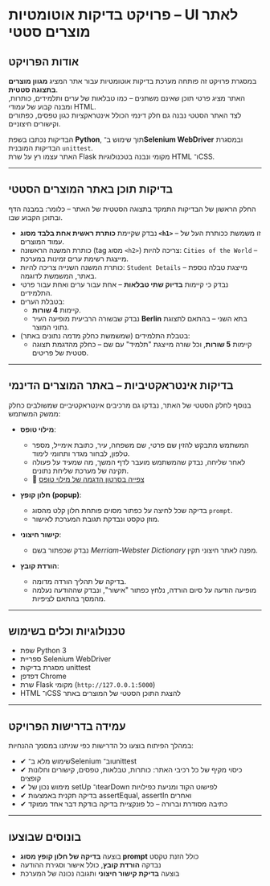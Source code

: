 # פרויקט בדיקות אוטומטיות – UI לאתר מוצרים סטטי

## אודות הפרויקט  
במסגרת פרויקט זה פותחה מערכת בדיקות אוטומטיות עבור אתר המציג **מגוון מוצרים בתצוגה סטטית**.  
האתר מציג פרטי תוכן שאינם משתנים – כמו טבלאות של ערים ותלמידים, כותרות, ומבנה קבוע של עמודי HTML.  
לצד האתר הסטטי נבנה גם חלק דינמי הכולל אינטראקציות כגון טפסים, כפתורים וקישורים חיצוניים.

הבדיקות נכתבו בשפת **Python**, תוך שימוש ב־**Selenium WebDriver** ובמסגרת הבדיקות המובנית `unittest`.  
האתר עצמו רץ על שרת Flask מקומי ונבנה בטכנולוגיות HTML ו־CSS.

---

## בדיקות תוכן באתר המוצרים הסטטי

החלק הראשון של הבדיקות התמקד בתצוגה הסטטית של האתר – כלומר: במבנה הדף ובתוכן הקבוע שבו.

- נבדק שקיימת **כותרת ראשית אחת בלבד מסוג `<h1>`** – זו משמשת ככותרת העל של עמוד המוצרים.
- כותרת המשנה הראשונה (tag מסוג `<h2>`) צריכה להיות: `Cities of the World` – מייצגת רשימת ערים זמינות במערכת.
- כותרת המשנה השנייה צריכה להיות: `Student Details` – מייצגת טבלה נוספת באתר, המשמשת לדוגמה.
- נבדק כי קיימות **בדיוק שתי טבלאות** – אחת עבור ערים ואחת עבור פרטי התלמידים.
- בטבלת הערים:
  - קיימות **4 שורות**.
  - נבדק שבשורה הרביעית מופיעה העיר **Berlin** בתא השני – בהתאם לתצוגת נתוני המוצר.
- בטבלת התלמידים (שמשמשת כחלק מדמה נתונים באתר):
  - קיימות **5 שורות**, וכל שורה מייצגת "תלמיד" עם שם – כחלק מהדגמת תצוגה סטטית של פריטים.

---

## בדיקות אינטראקטיביות – באתר המוצרים הדינמי

בנוסף לחלק הסטטי של האתר, נבדקו גם מרכיבים אינטראקטיביים שמשולבים כחלק ממשק המשתמש:

- **מילוי טופס**:
  - המשתמש מתבקש להזין שם פרטי, שם משפחה, עיר, כתובת אימייל, מספר טלפון, לבחור מגדר ותחומי לימוד.
  - לאחר שליחה, נבדק שהמשתמש מועבר לדף המשך, מה שמעיד על פעולה תקינה של מערכת שליחת נתונים.  
  - 🎥 [צפייה בסרטון הדגמה של מילוי טופס](https://raw.githubusercontent.com/uribb1234/qa_project/main/QA%20final%20project/tests/images/vid/testform.mp4)

- **חלון קופץ (popup)**:
  - בדיקה שכל לחיצה על כפתור מסוים פותחת חלון קלט מהסוג `prompt`.
  - מוזן טקסט ונבדקת תגובת המערכת לאישור.

- **קישור חיצוני**:
  - נבדק שכפתור בשם *Merriam-Webster Dictionary* מפנה לאתר חיצוני תקין.

- **הורדת קובץ**:
  - בדיקה של תהליך הורדה מדומה.
  - מופיעה הודעה על סיום הורדה, נלחץ כפתור "אישור", ונבדק שההודעה נעלמה מהמסך בהתאם לציפיות.

---

## טכנולוגיות וכלים בשימוש

- שפת Python 3  
- ספריית Selenium WebDriver  
- מסגרת בדיקות unittest  
- דפדפן Chrome  
- שרת Flask מקומי (`http://127.0.0.1:5000`)  
- HTML ו־CSS להצגת התוכן הסטטי של המוצרים באתר

---

## עמידה בדרישות הפרויקט

במהלך הפיתוח בוצעו כל הדרישות כפי שניתנו במסמך ההנחיות:

- ✔ שימוש מלא ב־Selenium וב־unittest  
- ✔ כיסוי מקיף של כל רכיבי האתר: כותרות, טבלאות, טפסים, קישורים וחלונות קופצים  
- ✔ מימוש נכון של setUp ו־tearDown לפישוט הקוד ומניעת כפילויות  
- ✔ בדיקה תקנית באמצעות assertEqual, assertIn ואחרים  
- ✔ כתיבה מסודרת וברורה – כל פונקציית בדיקה בודקת דבר אחד ממוקד

---

## בונוסים שבוצעו

- בוצעה **בדיקה של חלון קופץ מסוג prompt** כולל הזנת טקסט  
- נבדקה **הורדת קובץ**, כולל אישור וסגירת ההודעה  
- בוצעה **בדיקת קישור חיצוני** ותגובה נכונה של המערכת

